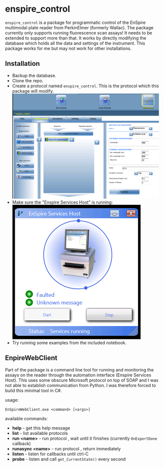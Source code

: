 # enspire_control
`enspire_control` is a package for programmatic control of the EnSpire multimodal plate reader from PerkinElmer (formerly Wallac). The package currently only supports running fluorescence scan assays! It needs to be extended to support more than that. It works by directly modifying the database which holds all the data and settings of the instrument. This package works for me but may not work for other installations.
## Installation
* Backup the database.
* Clone the repo. 
* Create a protocol named `enspire_control`. This is the protocol which this package will modify. ![default protocol screenshot](default_protocol.png)
* Make sure the "Enspire Services Host" is running: <br>
![Enspire Services Host](services_host.png)
* Try running some examples from the included notebook.

## EnpireWebClient
Part of the package is a command line tool for running and monitoring the assays on the reader through the automation interface (Enspire Services Host). This uses some obscure Microsoft protocol on top of SOAP and I was not able to establish communication from Python. I was therefore forced to build this minimal tool in C#.

usage:
```
EnSpireWebClient.exe <command> [<args>]
```

available commands:
* __help__ - get this help message
* __list__ - list available protocols
* __run \<name\>__ - run protocol <name>, wait until it finishes (currently `OnExportDone` callback)
* __runasync \<name\>__ - run protocol <name>, return immediately
* __listen__ - listen for callbacks until ctrl-C
* __probe__ - listen and call `get_CurrentState()` every second

